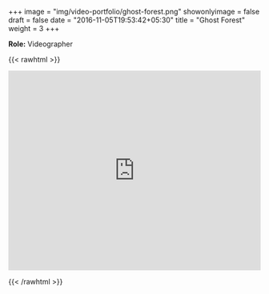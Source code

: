 +++
image = "img/video-portfolio/ghost-forest.png"
showonlyimage = false
draft = false
date = "2016-11-05T19:53:42+05:30"
title = "Ghost Forest"
weight = 3
+++

**Role:** Videographer
<!--more-->

{{< rawhtml >}} 

<iframe width= 100% height="400" src="https://www.youtube.com/embed/kQozp2xZ3Q0" title="YouTube video player" frameborder="0" allow="accelerometer; autoplay; clipboard-write; encrypted-media; gyroscope; picture-in-picture" allowfullscreen></iframe>

{{< /rawhtml >}}

